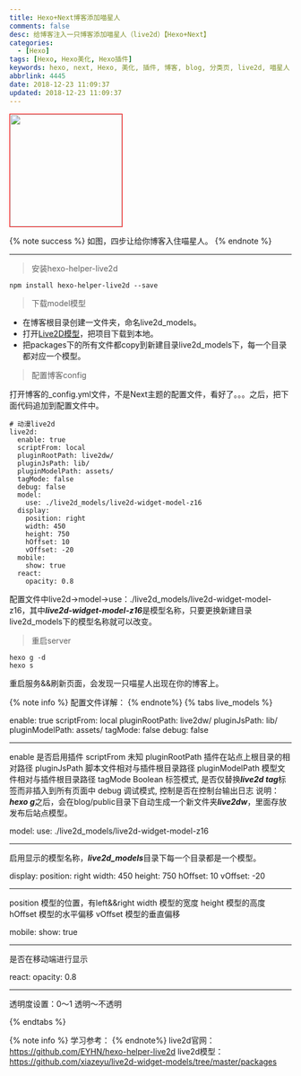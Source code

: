 ```yaml
---
title: Hexo+Next博客添加喵星人
comments: false
desc: 给博客注入一只博客添加喵星人（live2d）【Hexo+Next】
categories:
  - [Hexo]
tags: [Hexo, Hexo美化, Hexo插件]
keywords: hexo, next, Hexo, 美化, 插件, 博客, blog, 分类页, live2d, 喵星人
abbrlink: 4445
date: 2018-12-23 11:09:37
updated: 2018-12-23 11:09:37
---
```


<img src="/images/article_live2d.png" style="border:1.5px solid red;height: 200px;"/>

{% note success %}
如图，四步让给你博客入住喵星人。
{% endnote %}

<!--more-->
<hr />

> 安装hexo-helper-live2d

```
npm install hexo-helper-live2d --save
```

> 下载model模型

- 在博客根目录创建一文件夹，命名live2d_models。
- 打开[Live2D模型](https://github.com/xiazeyu/live2d-widget-models)，把项目下载到本地。
- 把packages下的所有文件都copy到新建目录live2d_models下，每一个目录都对应一个模型。

> 配置博客config

打开博客的_config.yml文件，不是Next主题的配置文件，看好了。。。之后，把下面代码追加到配置文件中。
```
# 动漫live2d
live2d:
  enable: true
  scriptFrom: local
  pluginRootPath: live2dw/
  pluginJsPath: lib/
  pluginModelPath: assets/
  tagMode: false
  debug: false
  model:
    use: ./live2d_models/live2d-widget-model-z16
  display:
    position: right
    width: 450
    height: 750
    hOffset: 10
    vOffset: -20
  mobile:
    show: true
  react:
    opacity: 0.8
```
配置文件中live2d->model->use：./live2d_models/live2d-widget-model-z16，其中***live2d-widget-model-z16***是模型名称，只要更换新建目录live2d_models下的模型名称就可以改变。

> 重启server
```
hexo g -d
hexo s
```
重启服务&&刷新页面，会发现一只喵星人出现在你的博客上。

{% note info %}
配置文件详解：
{% endnote%}
{% tabs live_models %}
<!-- tab base -->
enable: true
scriptFrom: local
pluginRootPath: live2dw/
pluginJsPath: lib/
pluginModelPath: assets/
tagMode: false
debug: false

<hr />

enable          是否启用插件
scriptFrom      未知
pluginRootPath	插件在站点上根目录的相对路径
pluginJsPath	脚本文件相对与插件根目录路径
pluginModelPath	模型文件相对与插件根目录路径
tagMode	Boolean	标签模式, 是否仅替换***live2d tag***标签而非插入到所有页面中
debug	        调试模式, 控制是否在控制台输出日志
说明：***hexo g***之后，会在blog/public目录下自动生成一个新文件夹***live2dw***，里面存放发布后站点模型。
<!-- endtab -->
<!-- tab model -->
model:
  use: ./live2d_models/live2d-widget-model-z16

<hr />

启用显示的模型名称，***live2d_models***目录下每一个目录都是一个模型。
<!-- endtab -->
<!-- tab display -->
display:
  position: right
  width: 450
  height: 750
  hOffset: 10
  vOffset: -20

  <hr />

position  模型的位置，有left&&right
width     模型的宽度
height    模型的高度
hOffset   模型的水平偏移
vOffset   模型的垂直偏移
<!-- endtab -->
<!-- tab mobile -->
mobile:
  show: true

  <hr />

是否在移动端进行显示
<!-- endtab -->
<!-- tab react -->
react:
  opacity: 0.8

  <hr />

透明度设置：0～1 透明～不透明
<!-- endtab -->
{% endtabs %}

{% note info %}
学习参考：
{% endnote%}
live2d官网：https://github.com/EYHN/hexo-helper-live2d
live2d模型：https://github.com/xiazeyu/live2d-widget-models/tree/master/packages
